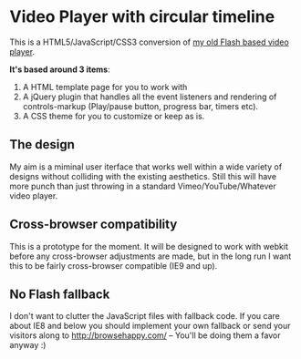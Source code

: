 # Video Player with circular timeline
This is a HTML5/JavaScript/CSS3 conversion of [my old Flash based video player](http://activeden.net/item/video-player-with-circular-scrubbingprogress/130624). 

**It's based around 3 items**:

1. A HTML template page for you to work with
2. A jQuery plugin that handles all the event listeners and rendering of controls-markup (Play/pause button, progress bar, timers etc).
3. A CSS theme for you to customize or keep as is.

## The design
My aim is a miminal user iterface that works well within a wide variety of designs without colliding with the existing aesthetics. Still this will have more punch than just throwing in a standard Vimeo/YouTube/Whatever video player.

## Cross-browser compatibility
This is a prototype for the moment. It will be designed to work with webkit before any cross-browser adjustments are made, but in the long run I want this to be fairly cross-browser compatible (IE9 and up).

## No Flash fallback
I don't want to clutter the JavaScript files with fallback code. If you care about IE8 and below you should implement your own fallback or send your visitors along to http://browsehappy.com/ – You'll be doing them a favor anyway :)
 